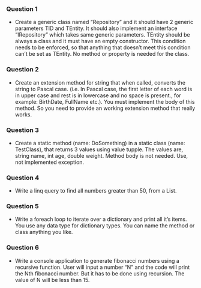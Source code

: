 ### Question 1
*  Create a generic class named “Repository” and it 
should have 2 generic parameters TID and TEntity. It should also implement an interface “IRepository” which takes same generic parameters. TEntity should be always a class and it must have an empty constructor. This condition needs to be enforced, so that anything that doesn’t meet this condition can’t be set as TEntity. No method or property is needed for the class.

### Question 2
* Create an extension method for string that when called, converts the string to Pascal case. (i.e. In Pascal case, the first letter of each word is in upper case and rest is in lowercase and no space is present., for example: BirthDate, FullName etc.). You must implement the body of this method. So you need to provide an working extension method that really works.

### Question 3
* Create a static method (name: DoSomething)  in a static class (name: TestClass), that returns 3 values using value tupple. The values are, string name, int age, double weight. Method body is not needed. Use, not implemented exception.

### Question 4

* Write a linq query to find all numbers greater than 50, from a List<int>.

### Question 5

* Write a foreach loop to iterate over a dictionary and print all it’s items. You use any data type for dictionary types. You can name the method or class anything you like.

### Question 6
 
* Write a console application to generate fibonacci numbers using a recursive function. User will input a number “N” and the code will print the Nth fibonacci number. But it has to be done using recursion. The value of N will be less than 15.